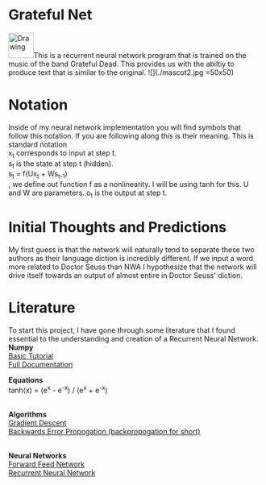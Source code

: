 # Grateful Net
<img src="masco1.jpg" alt="Drawing" style="display: inline; width: 50px;"/>This is a recurrent neural network program that is trained on the music of the band Grateful Dead.  This provides us with the abiltiy to produce text that is similar to the original. ![](./mascot2.jpg =50x50)

# Notation
Inside of my neural network implementation you will find symbols that follow this notation.  If you are following along this is their meaning.  This is standard notation</br>
x<sub>t</sub> corresponds to input at step t.</br>
s<sub>t</sub> is the state at step t (hidden).</br>
s<sub>t</sub> = f(Ux<sub>t</sub> + Ws<sub>t-1</sub>)</br>, we define out function f as a nonlinearity.  I will be using tanh for this.  U and W are parameters.
o<sub>t</sub> is the output at step t.

# Initial Thoughts and Predictions
My first guess is that the network will naturally tend to separate these two authors as their language diction is incredibly different.  If we input a word more related to Doctor Seuss than NWA I hypothesize that the network will drive itself towards an output of almost entire in Doctor Seuss' diction.

# Literature
To start this project, I have gone through some literature that I found essential to the understanding and creation of a Recurrent Neural Network.</br>
__Numpy__</br>
 [Basic Tutorial](https://docs.scipy.org/doc/numpy-dev/user/quickstart.html)</br>
 [Full Documentation](https://docs.scipy.org/doc/numpy-1.11.0/reference/)</br>

__Equations__</br>
 tanh(x) = (e<sup>x</sup> - e<sup>-x</sup>) / (e<sup>x</sup> + e<sup>-x</sup>)</br>
</br>

__Algorithms__</br>
 [Gradient Descent](https://en.wikipedia.org/wiki/Gradient_descent)</br>
 [Backwards Error Propogation (backpropogation for short)](https://en.wikipedia.org/wiki/Backpropagation)</br>
</br>

__Neural Networks__</br>
 [Forward Feed Network](https://en.wikipedia.org/wiki/Feedforward_neural_network)</br>
 [Recurrent Neural Network](https://en.wikipedia.org/wiki/Recurrent_neural_network)</br>
